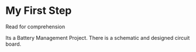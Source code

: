 # My First Step 
Read for comprehension

Its a Battery Management Project. There is a schematic and designed circuit board.
